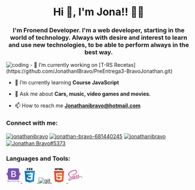 
<h1 align="center">Hi 👋, I'm Jona!! 🧑‍💻</h1>
<h3 align="center">I'm Fronend Developer. I'm a web developer, starting in the world of technology. Always with desire and interest to learn and use new technologies, to be able to perform always in the best way.</h3>
<img aling="right" alt="coding" width="200" src= "https://user-images.githubusercontent.com/115961024/199359667-fd8fd015-9ac1-4feb-b6af-a5187d3276f6.png">
- 🔭 I’m currently working on [T-RS Recetas](https://github.com/JonathanIBravo/PreEntrega3-BravoJonathan.git)

- 🌱 I’m currently learning **Course JavaScript**

- 💬 Ask me about **Cars, music, video games and movies.**

- 📫 How to reach me **Jonathanibravo@hotmail.com**

<h3 align="left">Connect with me:</h3>
<p align="left">
<a href="https://twitter.com/jonathanibravo" target="blank"><img align="center" src="https://raw.githubusercontent.com/rahuldkjain/github-profile-readme-generator/master/src/images/icons/Social/twitter.svg" alt="jonathanibravo" height="30" width="40" /></a>
<a href="https://linkedin.com/in/jonathan-bravo-681440245" target="blank"><img align="center" src="https://raw.githubusercontent.com/rahuldkjain/github-profile-readme-generator/master/src/images/icons/Social/linked-in-alt.svg" alt="jonathan-bravo-681440245" height="30" width="40" /></a>
<a href="https://instagram.com/jonathanibravo" target="blank"><img align="center" src="https://raw.githubusercontent.com/rahuldkjain/github-profile-readme-generator/master/src/images/icons/Social/instagram.svg" alt="jonathanibravo" height="30" width="40" /></a>
<a href="https://discord.gg/Jonathan Bravo#5373" target="blank"><img align="center" src="https://raw.githubusercontent.com/rahuldkjain/github-profile-readme-generator/master/src/images/icons/Social/discord.svg" alt="Jonathan Bravo#5373" height="30" width="40" /></a>
</p>

<h3 align="left">Languages and Tools:</h3>
<p align="left"> <a href="https://getbootstrap.com" target="_blank" rel="noreferrer"> <img src="https://raw.githubusercontent.com/devicons/devicon/master/icons/bootstrap/bootstrap-plain-wordmark.svg" alt="bootstrap" width="40" height="40"/> </a> <a href="https://www.w3schools.com/css/" target="_blank" rel="noreferrer"> <img src="https://raw.githubusercontent.com/devicons/devicon/master/icons/css3/css3-original-wordmark.svg" alt="css3" width="40" height="40"/> </a> <a href="https://git-scm.com/" target="_blank" rel="noreferrer"> <img src="https://www.vectorlogo.zone/logos/git-scm/git-scm-icon.svg" alt="git" width="40" height="40"/> </a> <a href="https://www.w3.org/html/" target="_blank" rel="noreferrer"> <img src="https://raw.githubusercontent.com/devicons/devicon/master/icons/html5/html5-original-wordmark.svg" alt="html5" width="40" height="40"/> </a> <a href="https://sass-lang.com" target="_blank" rel="noreferrer"> <img src="https://raw.githubusercontent.com/devicons/devicon/master/icons/sass/sass-original.svg" alt="sass" width="40" height="40"/> </a> </p>
